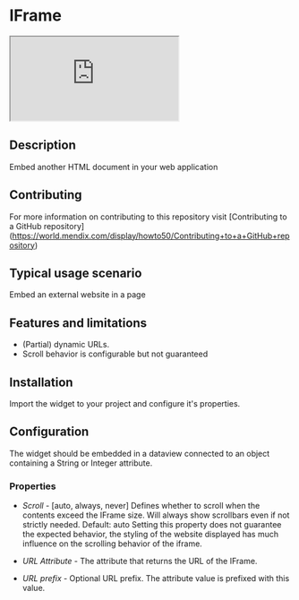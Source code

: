 IFrame
===

<iframe src="https://solen.info/solar/old_reports/"></iframe>

## Description

Embed another HTML document in your web application

## Contributing
For more information on contributing to this repository visit [Contributing to a GitHub repository] (https://world.mendix.com/display/howto50/Contributing+to+a+GitHub+repository)

## Typical usage scenario

Embed an external website in a page

## Features and limitations

* (Partial) dynamic URLs.
* Scroll behavior is configurable but not guaranteed

## Installation

Import the widget to your project and configure it's properties.

## Configuration

The widget should be embedded in a dataview connected to an object containing a String or Integer attribute.

### Properties

* *Scroll* -  [auto, always, never] Defines whether to scroll when the contents exceed the IFrame size. Will always show scrollbars even if not strictly needed. Default: auto
Setting this property does not guarantee the expected behavior, the styling of the website displayed has much influence on the scrolling behavior of the iframe.

* *URL Attribute* - The attribute that returns the URL of the IFrame.

* *URL prefix* - Optional URL prefix. The attribute value is prefixed with this value.
